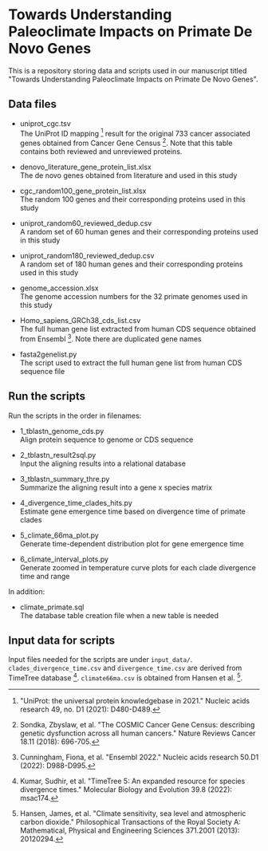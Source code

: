# Towards Understanding Paleoclimate Impacts on Primate De Novo Genes

This is a repository storing data and scripts used in our manuscript titled "Towards Understanding Paleoclimate Impacts on Primate De Novo Genes".

## Data files
- uniprot_cgc.tsv   
The UniProt ID mapping [^1] result for the original 733 cancer associated genes obtained from Cancer Gene Census [^2]. Note that this table contains both reviewed and unreviewed proteins. 

- denovo_literature_gene_protein_list.xlsx    
The de novo genes obtained from literature and used in this study

- cgc_random100_gene_protein_list.xlsx    
The random 100 genes and their corresponding proteins used in this study

- uniprot_random60_reviewed_dedup.csv   
A random set of 60 human genes and their corresponding proteins used in this study

- uniprot_random180_reviewed_dedup.csv   
A random set of 180 human genes and their corresponding proteins used in this study

- genome_accession.xlsx    
The genome accession numbers for the 32 primate genomes used in this study

- Homo_sapiens_GRCh38_cds_list.csv   
The full human gene list extracted from human CDS sequence obtained from Ensembl [^3]. Note there are duplicated gene names

- fasta2genelist.py    
The script used to extract the full human gene list from human CDS sequence file


## Run the scripts
Run the scripts in the order in filenames:
- 1_tblastn_genome_cds.py    
Align protein sequence to genome or CDS sequence

- 2_tblastn_result2sql.py    
Input the aligning results into a relational database

- 3_tblastn_summary_thre.py   
Summarize the aligning result into a gene x species matrix

- 4_divergence_time_clades_hits.py    
Estimate gene emergence time based on divergence time of primate clades   

- 5_climate_66ma_plot.py   
Generate time-dependent distribution plot for gene emergence time    

- 6_climate_interval_plots.py   
Generate zoomed in temperature curve plots for each clade divergence time and range


In addition: 
- climate_primate.sql    
The database table creation file when a new table is needed

## Input data for scripts
Input files needed for the scripts are under `input_data/`.   
`clades_divergence_time.csv` and `divergence_time.csv` are derived from TimeTree database [^4]. `climate66ma.csv` is obtained from Hansen et al. [^5]. 

[^1]: "UniProt: the universal protein knowledgebase in 2021." Nucleic acids research 49, no. D1 (2021): D480-D489.
[^2]: Sondka, Zbyslaw, et al. "The COSMIC Cancer Gene Census: describing genetic dysfunction across all human cancers." Nature Reviews Cancer 18.11 (2018): 696-705.
[^3]: Cunningham, Fiona, et al. "Ensembl 2022." Nucleic acids research 50.D1 (2022): D988-D995.
[^4]: Kumar, Sudhir, et al. "TimeTree 5: An expanded resource for species divergence times." Molecular Biology and Evolution 39.8 (2022): msac174.
[^5]: Hansen, James, et al. "Climate sensitivity, sea level and atmospheric carbon dioxide." Philosophical Transactions of the Royal Society A: Mathematical, Physical and Engineering Sciences 371.2001 (2013): 20120294.


